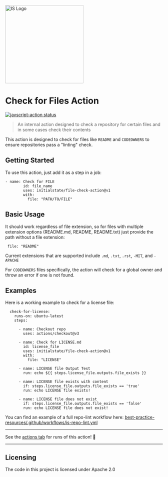 <picture>
  <source media="(prefers-color-scheme: dark)" srcset="https://theme.tekcloud.com/prod/github/is-logo-dark-mode.svg" width="250px">
  <source media="(prefers-color-scheme: light)" srcset="https://theme.tekcloud.com/prod/github/is-logo-light-mode.svg" width="250px">
  <img alt="IS Logo" src="https://theme.tekcloud.com/prod/github/is-logo-light-mode.svg" width="250px">
</picture>

# Check for Files Action

<p>
  <a href="https://github.com/actions/javascript-action/actions"><img alt="javscript-action status" src="https://github.com/actions/javascript-action/workflows/units-test/badge.svg"></a>
</p>

> An internal action designed to check a repository for certain files and in some cases check their contents

This action is designed to check for files like `README` and `CODEOWNERS` to ensure repositories pass a "linting" check.

## Getting Started

To use this action, just add it as a step in a job:

```
- name: Check for FILE
        id: file_name
        uses: initialstate/file-check-action@v1
        with:
          file: "PATH/TO/FILE"
```

## Basic Usage

It should work regardless of file extension, so for files with multiple extension options (README.md, README, README.txt) just provide the path without a file extension:

` file: "README"`

Current extensions that are supported include `.md`, `.txt`, `.rst`, `-MIT`, and `-APACHE`

For `CODEOWNERS` files specifically, the action will check for a global owner and throw an error if one is not found.

## Examples

Here is a working example to check for a license file:

```
  check-for-license:
    runs-on: ubuntu-latest
    steps:

      - name: Checkout repo
        uses: actions/checkout@v3

      - name: Check for LICENSE.md
        id: license_file
        uses: initialstate/file-check-action@v1
        with:
          file: "LICENSE"

      - name: LICENSE file Output Test
        run: echo ${{ steps.license_file.outputs.file_exists }}

      - name: LICENSE file exists with content
        if: steps.license_file.outputs.file_exists == 'true'
        run: echo LICENSE file exists!

      - name: LICENSE file does not exist
        if: steps.license_file.outputs.file_exists == 'false'
        run: echo LICENSE file does not exist!
```

You can find an example of a full repo-lint workflow here: [best-practice-resources/.github/workflows/is-repo-lint.yml](https://github.com/initialstate/best-practice-resources/blob/master/.github/workflows/is-repo-lint.yml)

------

See the [actions tab](https://github.com/initialstate/file-check-action/actions) for runs of this action! :rocket:

------

## Licensing

The code in this project is licensed under Apache 2.0
